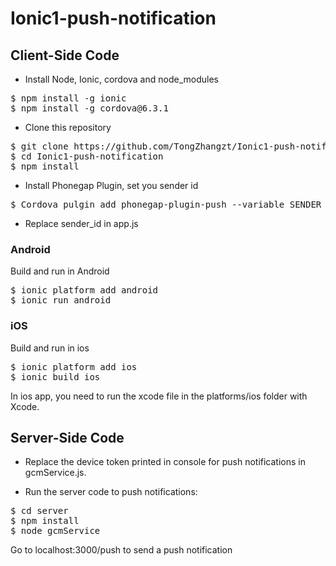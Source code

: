 # Ionic1-push-notification
## Client-Side Code
* Install Node, Ionic, cordova and node_modules
<pre>$ npm install -g ionic
$ npm install -g cordova@6.3.1</pre>

* Clone this repository
<pre>$ git clone https://github.com/TongZhangzt/Ionic1-push-notification.git
$ cd Ionic1-push-notification
$ npm install</pre>

* Install Phonegap Plugin, set you sender id
<pre>$ Cordova pulgin add phonegap-plugin-push --variable SENDER_ID="xxxxxx"</pre>

* Replace sender_id in app.js

### Android
Build and run in Android
<pre>$ ionic platform add android
$ ionic run android</pre>

### iOS
Build and run in ios
<pre>$ ionic platform add ios
$ ionic build ios</pre>

In ios app, you need to run the xcode file in the platforms/ios folder with Xcode.

## Server-Side Code
* Replace the device token printed in console for push notifications in gcmService.js.

* Run the server code to push notifications:
<pre>$ cd server
$ npm install
$ node gcmService</pre>

Go to localhost:3000/push to send a push notification
